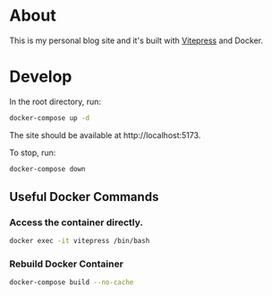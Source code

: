 # About
This is my personal blog site and it's built with [Vitepress](https://vitepress.dev/) and Docker.

# Develop
In the root directory, run:
```bash
docker-compose up -d
```

The site should be available at http://localhost:5173.

To stop, run:
```bash
docker-compose down
```

## Useful Docker Commands
### Access the container directly.
```bash
docker exec -it vitepress /bin/bash
```
### Rebuild Docker Container
```bash
docker-compose build --no-cache
```
